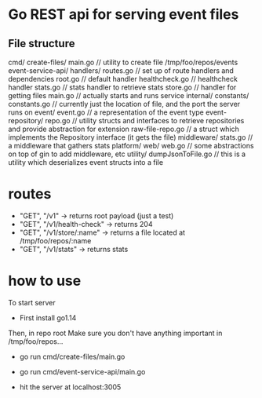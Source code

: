 # Go REST api for serving event files

## File structure
cmd/
    create-files/
        main.go // utility to create file /tmp/foo/repos/events
    event-service-api/
        handlers/
            routes.go // set up of route handlers and dependencies
            root.go // default handler
            healthcheck.go // healthcheck handler
            stats.go // stats handler to retrieve stats
            store.go // handler for getting files
        main.go // actually starts and runs service
    internal/
        constants/
            constants.go // currently just the location of file, and the port the server runs on
        event/
            event.go // a representation of the event type
        event-repository/
            repo.go // utility structs and interfaces to retrieve repositories and provide abstraction for extension
            raw-file-repo.go // a struct which implements the Repository interface (it gets the file)
        middleware/
            stats.go // a middleware that gathers stats
        platform/
            web/
                web.go // some abstractions on top of gin to add middleware, etc
            utility/
                dumpJsonToFile.go // this is a utility which deserializes event structs into a file


# routes
- "GET", "/v1" -> returns root payload (just a test)
- "GET", "/v1/health-check" -> returns 204
- "GET", "/v1/store/:name" -> returns a file located at /tmp/foo/repos/:name
- "GET", "/v1/stats" -> returns stats

# how to use
To start server

- First install go1.14

Then, in repo root
Make sure you don't have anything important in /tmp/foo/repos...
- go run cmd/create-files/main.go 
- go run cmd/event-service-api/main.go

- hit the server at localhost:3005
